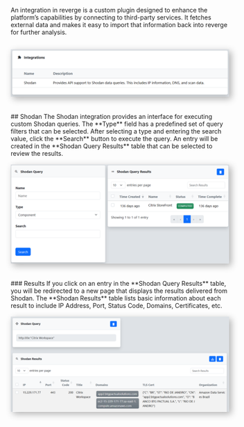 An integration in reverge is a custom plugin designed to enhance the platform’s capabilities by connecting to third-party services. It fetches external data and makes it easy to import that information back into reverge for further analysis. 
<br>
<br>
<center>
<img src="../../assets/integrations_table.png" alt="Integrations Table" width="750" style="box-shadow: 5px 5px 15px rgba(0, 0, 0, 0.3);">
</center>
<br>
<br>
## Shodan
The Shodan integration provides an interface for executing custom Shodan queries. The **Type** field has a predefined set of query filters that can be selected. After selecting a type and entering the search value, click the **Search** button to execute the query. An entry will be created in the **Shodan Query Results** table that can be selected to review the results.
<br>
<br>
<center>
<img src="../../assets/shodan_search.png" alt="Integrations Table" width="750" style="box-shadow: 5px 5px 15px rgba(0, 0, 0, 0.3);">
</center>
<br>
<br>
### Results
If you click on an entry in the **Shodan Query Results** table, you will be redirected to a new page that displays the results delivered from Shodan. The **Shodan Results** table lists basic information about each result to include IP Address, Port, Status Code, Domains, Certificates, etc.
<br>
<br>
<center>
<img src="../../assets/shodan_results.png" alt="Integrations Table" width="750" style="box-shadow: 5px 5px 15px rgba(0, 0, 0, 0.3);">
</center>
<br>
<br>